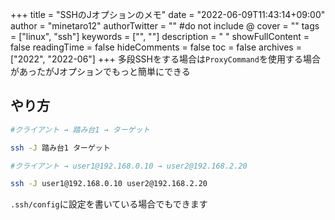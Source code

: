 +++
title = "SSHのJオプションのメモ"
date = "2022-06-09T11:43:14+09:00"
author = "minetaro12"
authorTwitter = "" #do not include @
cover = ""
tags = ["linux", "ssh"]
keywords = ["", ""]
description = " "
showFullContent = false
readingTime = false
hideComments = false
toc = false
archives = ["2022", "2022-06"]
+++
多段SSHをする場合は`ProxyCommand`を使用する場合があったがJオプションでもっと簡単にできる

## やり方

```bash
#クライアント → 踏み台1 → ターゲット

ssh -J 踏み台1 ターゲット

#クライアント → user1@192.168.0.10 → user2@192.168.2.20

ssh -J user1@192.168.0.10 user2@192.168.2.20
```

`.ssh/config`に設定を書いている場合でもできます